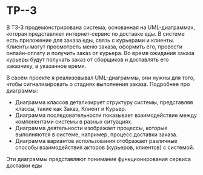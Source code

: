 # TP--3

В ТЗ-3 продемонстрирована система, основанная на UML-диаграммах, которая представляет интернет-сервис по доставке еды. В системе есть приложение для заказа еды, связь с курьерами и клиенты. Клиенты могут просмотреть меню заказа, оформить его, провести онлайн-оплату и получить заказ от курьера. Во время ожидания заказа курьеры будут получать заказ от сборщиков и доставлять его заказчику, в указанное время.

В своём проекте я реализовывал UML-диаграммы, они нужны для того, чтобы сигнализировать о стадиях выполнения заказа. Подробнее про диаграммы:
- Диаграмма классов детализирует структуру системы, представляя классы, такие как Заказ, Клиент и Курьер. 
- Диаграмма последовательности показывает взаимодействие между компонентами системы в разных ситуациях. 
- Диаграмма деятельности изображает процессы, которые выполняются в системе, например, процесс доставки заказа.
- Диаграмма вариантов использования отображает различные способы взаимодействия акторов (курьеров, клиентов) с системой.
 
Эти диаграммы представляют понимание функционирования сервиса доставки еды
